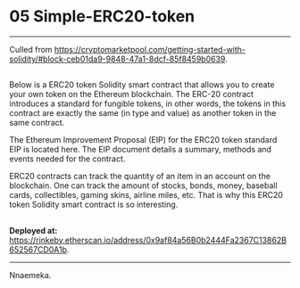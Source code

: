 # 05 Simple-ERC20-token

---

Culled from https://cryptomarketpool.com/getting-started-with-solidity/#block-ceb01da9-9848-47a1-8dcf-85f8459b0639.

##

Below is a ERC20 token Solidity smart contract that allows you to create your own token on the Ethereum blockchain. The ERC-20 contract introduces a standard for fungible tokens, in other words, the tokens in this contract are exactly the same (in type and value) as another token in the same contract.

The Ethereum Improvement Proposal (EIP) for the ERC20 token standard EIP is located here. The EIP document details a summary, methods and events needed for the contract.

ERC20 contracts can track the quantity of an item in an account on the blockchain. One can track the amount of stocks, bonds, money, baseball cards, collectibles, gaming skins, airline miles, etc. That is why this ERC20 token Solidity smart contract is so interesting.

##

**Deployed at:** https://rinkeby.etherscan.io/address/0x9af84a56B0b2444Fa2367C13862B652567CD0A1b.

---

Nnaemeka.
